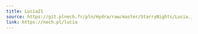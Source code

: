 ```yaml
---
title: Lucia21
source: https://git.plnech.fr/pln/Hydra/raw/master/StarryNights/Lucia.js
link: https://nech.pl/lucia
---
```

